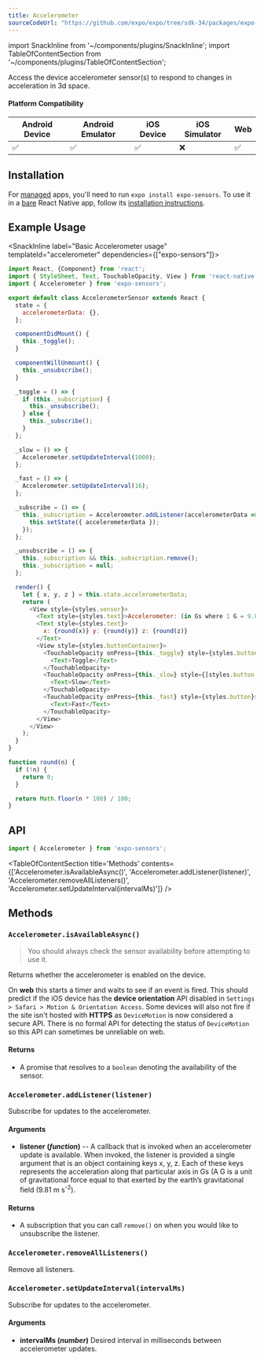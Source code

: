 ```yaml
---
title: Accelerometer
sourceCodeUrl: "https://github.com/expo/expo/tree/sdk-34/packages/expo-sensors"
---
```


import SnackInline from '~/components/plugins/SnackInline';
import TableOfContentSection from '~/components/plugins/TableOfContentSection';


Access the device accelerometer sensor(s) to respond to changes in acceleration in 3d space.

#### Platform Compatibility

| Android Device | Android Emulator | iOS Device | iOS Simulator |  Web  |
| ------ | ---------- | ------ | ------ | ------ |
| ✅     |  ✅     | ✅     | ❌     | ✅    |

## Installation

For [managed](../../introduction/managed-vs-bare/#managed-workflow) apps, you'll need to run `expo install expo-sensors`. To use it in a [bare](../../introduction/managed-vs-bare/#bare-workflow) React Native app, follow its [installation instructions](https://github.com/expo/expo/tree/master/packages/expo-sensors).

## Example Usage

<SnackInline label="Basic Accelerometer usage" templateId="accelerometer" dependencies={["expo-sensors"]}>

```javascript
import React, {Component} from 'react';
import { StyleSheet, Text, TouchableOpacity, View } from 'react-native';
import { Accelerometer } from 'expo-sensors';

export default class AccelerometerSensor extends React {
  state = {
    accelerometerData: {},
  };

  componentDidMount() {
    this._toggle();
  }

  componentWillUnmount() {
    this._unsubscribe();
  }

  _toggle = () => {
    if (this._subscription) {
      this._unsubscribe();
    } else {
      this._subscribe();
    }
  };

  _slow = () => {
    Accelerometer.setUpdateInterval(1000);
  };

  _fast = () => {
    Accelerometer.setUpdateInterval(16);
  };

  _subscribe = () => {
    this._subscription = Accelerometer.addListener(accelerometerData => {
      this.setState({ accelerometerData });
    });
  };

  _unsubscribe = () => {
    this._subscription && this._subscription.remove();
    this._subscription = null;
  };

  render() {
    let { x, y, z } = this.state.accelerometerData;
    return (
      <View style={styles.sensor}>
        <Text style={styles.text}>Accelerometer: (in Gs where 1 G = 9.81 m s^-2)</Text>
        <Text style={styles.text}>
          x: {round(x)} y: {round(y)} z: {round(z)}
        </Text>
        <View style={styles.buttonContainer}>
          <TouchableOpacity onPress={this._toggle} style={styles.button}>
            <Text>Toggle</Text>
          </TouchableOpacity>
          <TouchableOpacity onPress={this._slow} style={[styles.button, styles.middleButton]}>
            <Text>Slow</Text>
          </TouchableOpacity>
          <TouchableOpacity onPress={this._fast} style={styles.button}>
            <Text>Fast</Text>
          </TouchableOpacity>
        </View>
      </View>
    );
  }
}

function round(n) {
  if (!n) {
    return 0;
  }

  return Math.floor(n * 100) / 100;
}
``` 
</SnackInline>

## API

```js
import { Accelerometer } from 'expo-sensors';
```

<TableOfContentSection title='Methods' contents={['Accelerometer.isAvailableAsync()', 'Accelerometer.addListener(listener)', 'Accelerometer.removeAllListeners()', 'Accelerometer.setUpdateInterval(intervalMs)']} />

## Methods

### `Accelerometer.isAvailableAsync()`

> You should always check the sensor availability before attempting to use it.

Returns whether the accelerometer is enabled on the device.

On **web** this starts a timer and waits to see if an event is fired. This should predict if the iOS device has the **device orientation** API disabled in `Settings > Safari > Motion & Orientation Access`. Some devices will also not fire if the site isn't hosted with **HTTPS** as `DeviceMotion` is now considered a secure API. There is no formal API for detecting the status of `DeviceMotion` so this API can sometimes be unreliable on web.

#### Returns

- A promise that resolves to a `boolean` denoting the availability of the sensor.

### `Accelerometer.addListener(listener)`

Subscribe for updates to the accelerometer.

#### Arguments

- **listener (_function_)** -- A callback that is invoked when an
  accelerometer update is available. When invoked, the listener is
  provided a single argument that is an object containing keys x, y,
  z. Each of these keys represents the acceleration along that particular axis in Gs (A G is a unit of gravitational force equal to that exerted by the earth’s gravitational field (9.81 m s<sup>-2</sup>).

#### Returns

- A subscription that you can call `remove()` on when you
  would like to unsubscribe the listener.

### `Accelerometer.removeAllListeners()`

Remove all listeners.

### `Accelerometer.setUpdateInterval(intervalMs)`

Subscribe for updates to the accelerometer.

#### Arguments

- **intervalMs (_number_)** Desired interval in milliseconds between
  accelerometer updates.

#
